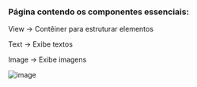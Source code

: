 ### Página contendo os componentes essenciais:
View → Contêiner para estruturar elementos

Text → Exibe textos

Image → Exibe imagens



![image](https://github.com/user-attachments/assets/354183d5-9c58-4c46-bea7-6f9cb427532d)
